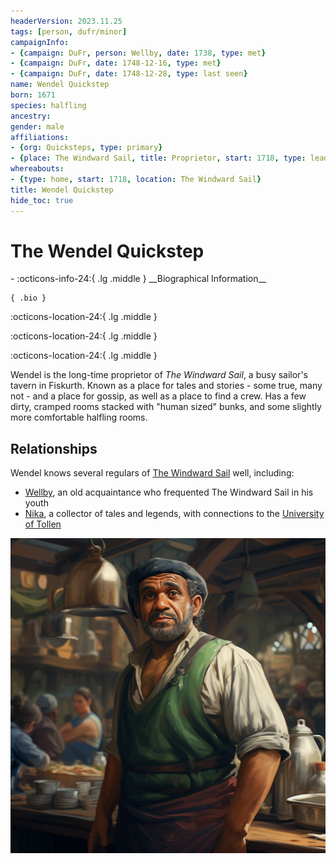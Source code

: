 ```yaml
---
headerVersion: 2023.11.25
tags: [person, dufr/minor]
campaignInfo:
- {campaign: DuFr, person: Wellby, date: 1738, type: met}
- {campaign: DuFr, date: 1748-12-16, type: met}
- {campaign: DuFr, date: 1748-12-28, type: last seen}
name: Wendel Quickstep
born: 1671
species: halfling
ancestry:
gender: male
affiliations:
- {org: Quicksteps, type: primary}
- {place: The Windward Sail, title: Proprietor, start: 1718, type: leader}
whereabouts:
- {type: home, start: 1718, location: The Windward Sail}
title: Wendel Quickstep
hide_toc: true
---
```

# The Wendel Quickstep
<div class="grid cards ext-narrow-margin ext-one-column" markdown>
- :octicons-info-24:{ .lg .middle } __Biographical Information__

    { .bio }

</div>



:octicons-location-24:{ .lg .middle }   



:octicons-location-24:{ .lg .middle }   



:octicons-location-24:{ .lg .middle }   


Wendel is the long-time proprietor of *The Windward Sail*, a busy sailor's tavern in Fiskurth. Known as a place for tales and stories - some true, many not - and a place for gossip, as well as a place to find a crew. Has a few dirty, cramped rooms stacked with "human sized" bunks, and some slightly more comfortable halfling rooms. 
## Relationships
Wendel knows several regulars of [The Windward Sail](<../../gazetteer/western-green-sea/tollen/the-windward-sail.md>) well, including:
- [Wellby](<../pcs/dunmar-fellowship/wellby.md>), an old acquaintance who frequented The Windward Sail in his youth
- [Nika](<../tollenders/nika-hyne.md>), a collector of tales and legends, with connections to the [University of Tollen](<../../gazetteer/western-green-sea/tollen/university-of-tollen.md>)



![Wendel Quickstep](../../assets/wendel-quickstep.png)